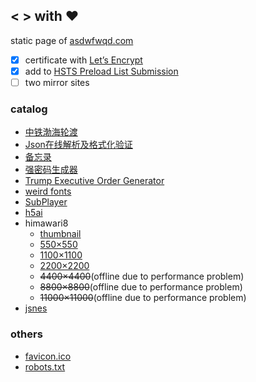 ## **&lt;** **>** with :heart:

static page of [asdwfwqd.com](https://asdwfwqd.com)

-   [x] certificate with [Let’s Encrypt](https://letsencrypt.org/)
-   [x] add to [HSTS Preload List Submission](https://hstspreload.org/?domain=asdwfwqd.com)
-   [ ] two mirror sites

### catalog

-   [中铁渤海轮渡](https://asdwfwqd.com/ferry)
-   [Json在线解析及格式化验证](https://asdwfwqd.com/json-formatter)
-   [备忘录](https://asdwfwqd.com/note)
-   [强密码生成器](https://asdwfwqd.com/password-generator)
-   [Trump Executive Order Generator](https://asdwfwqd.com/trump-generator)
-   [weird fonts](https://asdwfwqd.com/weird-fonts)
-   [SubPlayer](https://asdwfwqd.com/subplayer)
-   [h5ai](https://asdwfwqd.com/download)
-   himawari8
    -   [thumbnail](https://asdwfwqd.com/himawari8?resolution=1d)
    -   [550×550](https://asdwfwqd.com/himawari8?resolution=1d)
    -   [1100×1100](https://asdwfwqd.com/himawari8?resolution=2d)
    -   [2200×2200](https://asdwfwqd.com/himawari8?resolution=4d)
    -   ~~4400×4400~~(offline due to performance problem)
    -   ~~8800×8800~~(offline due to performance problem)
    -   ~~11000×11000~~(offline due to performance problem)
-   [jsnes](https://asdwfwqd.com/jsnes)

### others

-   [favicon.ico](favicon.ico)
-   [robots.txt](robots.txt)
